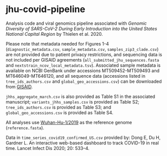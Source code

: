 # jhu-covid-pipeline

Analysis code and viral genomics pipeline associated with *Genomic Diversity of SARS-CoV-2 During Early Introduction into the United States National Capital Region* by Thielen et al. 2020.


Please note that metadata needed for Figures 1-4 (`diagnostic_metadata.csv`, `sample_metadata.csv`, `samples_zip3_clade.csv`) are not provided due to patient privacy restrictions, and sequencing data is not included per GISAID agreements (`all_submitted_jhu_sequences.fasta` and `nextstrain_ncov_local_metadata.tsv`). Associated sample metadata is available on NCBI GenBank under accessions MT509452-MT509493 and MT646049-MT646120, and all sequence data (accessions listed in `tree_ids_authors.csv` and `global_geo_accessions.csv`) can be downloaded from [GISAID](gisaid.org).

`jhhs_aggregate_march.csv` is also provided as Table S1 in the associated manuscript; `variants_jhhs_samples.csv` is provided as Table S2; `tree_ids_authors.csv` is provided as Table S3; and `global_geo_accessions.csv` is provided as Table S4.

All analyses use [Wuhan-Hu-1/2019](https://www.ncbi.nlm.nih.gov/nuccore/MN908947) as the reference genome (`reference.fasta`).

Data in `time_series_covid19_confirmed_US.csv` provided by: Dong E, Du H, Gardner L. An interactive web-based dashboard to track COVID-19 in real time. Lancet Infect Dis 2020; 20: 533–4.

